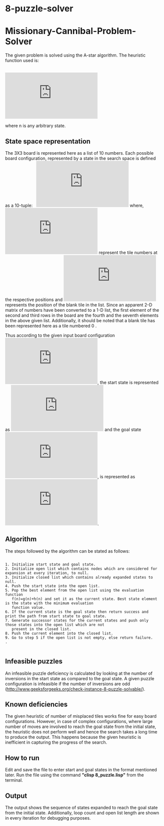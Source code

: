 # 8-puzzle-solver

# Missionary-Cannibal-Problem-Solver

The given problem is solved using the A-star algorithm. The heuristic function used is: 

&nbsp;&nbsp;&nbsp;&nbsp;&nbsp;&nbsp;&nbsp;&nbsp;&nbsp;&nbsp;&nbsp;&nbsp;&nbsp;&nbsp;&nbsp;&nbsp;&nbsp;&nbsp;&nbsp;&nbsp;&nbsp;&nbsp;&nbsp;&nbsp;&nbsp;&nbsp;&nbsp;&nbsp;&nbsp;&nbsp;&nbsp;&nbsp;&nbsp;&nbsp;&nbsp;&nbsp;&nbsp;&nbsp;&nbsp;&nbsp;&nbsp;&nbsp;&nbsp;&nbsp;&nbsp;&nbsp;&nbsp;&nbsp;&nbsp;&nbsp;&nbsp;&nbsp;&nbsp;&nbsp;&nbsp;&nbsp;&nbsp;&nbsp;&nbsp;&nbsp;&nbsp;&nbsp;&nbsp;&nbsp;&nbsp;&nbsp;&nbsp;&nbsp;&nbsp;![equation](https://latex.codecogs.com/gif.latex?h%28n%29%3Dnumber%5Chspace%7B0.1cm%7Dof%5Chspace%7B0.1cm%7Dmisplaced%5Chspace%7B0.1cm%7Dtiles)

where n is any arbitrary state.

State space representation
---------------------------

The 3X3 board is represented here as a list of 10 numbers. Each possible board configuration, represented by a state in the 
search space is defined as a 10-tuple:
&nbsp;&nbsp;![equation](https://latex.codecogs.com/gif.latex?%3Ct_1%2Ct_2%2Ct_3%2Ct_4%2Ct_5%2Ct_6%2Ct_7%2Ct_8%2Ct_9%2Cpos%5C_blank%3E)
where, ![equation](https://latex.codecogs.com/gif.latex?t_1%5Chspace%7B0.1cm%7D%2Ct_2%5Chspace%7B0.1cm%7D%2Ct_3%5Chspace%7B0.1cm%7D%2Ct_4%5Chspace%7B0.1cm%7D%2Ct_5%5Chspace%7B0.1cm%7D%2Ct_6%5Chspace%7B0.1cm%7D%2Ct_7%5Chspace%7B0.1cm%7D%2Ct_8%5Chspace%7B0.1cm%7D%2Ct_9) 
represent the tile numbers at the respective positions and ![equation](https://latex.codecogs.com/gif.latex?pos%5C_blank) represents the position of the blank tile in the list. 
Since an apparent 2-D matrix of numbers have been converted to a 1-D list, the first element of the second and third rows in the board are the fourth and the seventh elements in the above given list. Additionally, it should be noted that a blank tile has been represented here as a tile numbered 0 .


Thus according to the given input board configuration ![equation](https://latex.codecogs.com/gif.latex?%28%28E%2C1%2C3%29%284%2C2%2C5%29%287%2C8%2C6%29%29),
the start state is represented as ![equation](https://latex.codecogs.com/gif.latex?%3C0%2C1%20%2C3%2C4%2C2%2C5%2C7%2C8%2C6%2C0%3E) and the goal state ![equation](https://latex.codecogs.com/gif.latex?%28%281%2C2%2C3%29%2C%284%2C5%2C6%29%2C%287%2C8%2CE%29%29), is represented as
![equation](https://latex.codecogs.com/gif.latex?%3C1%2C2%2C3%2C4%2C5%2C6%2C7%2C8%2C0%2C8%3E).

Algorithm
----------

The steps followed by the algorithm can be stated as follows:
```

1. Initialize start state and goal state.
2. Initialize open list which contains nodes which are considered for expansion at every iteration, to null.
3. Initialize closed list which contains already expanded states to null.
4. Push the start state into the open list.
5. Pop the best element from the open list using the evaluation function 
   f(n)=g(n)+h(n) and set it as the current state. Best state element is the state with the minimum evaluation 
   function value.
6. If the current state is the goal state then return success and print the path from start state to goal state.
7. Generate successor states for the current states and push only those states into the open list which are not 
   present in the closed list.
8. Push the current element into the closed list.
9. Go to step 5 if the open list is not empty, else return failure.
.
  
```
Infeasible puzzles
--------------------
An infeasible puzzle deficiency is calculated by looking at the number of inversions in the start state as compared to 
the goal state. A given puzzle configuration is infeasible if the number of inversions 
are odd (http://www.geeksforgeeks.org/check-instance-8-puzzle-solvable/).

Known deficiencies
--------------------
The given heuristic of number of misplaced tiles works fine for easy board configurations. However, in case of complex configurations,
where large number of moves are involved to reach the goal state from the initial state, the heuristic does not perform well and hence
the search takes a long time to produce the output. This happens because the given heuristic is inefficient in capturing the progress 
of the search.

  
How to run
-----------------
Edit and save the file to enter start and goal states in the format mentioned later. Run the file using the
command **"clisp 8_puzzle.lisp"** from the terminal.


Output
--------

The output shows the sequence of states expanded to reach the goal state from the initial state. Additionally,
loop count and open list length are shown in every iteration for debugging purposes.





